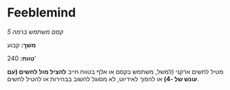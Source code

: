 # Feeblemind

*קסם משתמש ברמה 5*

**משך:** קבוע

**טווח:** 240’

מטיל לחשים ארקני (למשל, משתמש בקסם או אלף בטווח חייב **להציל מול לחשים (עם עונש של -4)** או להפוך לאידיוט, לא מסוגל לחשוב בבהירות או להטיל לחשים.